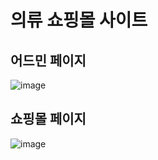 # 의류 쇼핑몰 사이트
## 어드민 페이지
![image](https://user-images.githubusercontent.com/51291185/191566424-780e14b8-bb35-4a38-adb8-ac4978609854.png)
## 쇼핑몰 페이지
![image](https://user-images.githubusercontent.com/51291185/191566468-17b2aca6-0777-4023-9c4b-92d93254d272.png)
